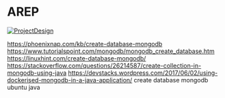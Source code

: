 # AREP 

[![ProjectDesign](https://www.herokucdn.com/deploy/button.png)](https://areparquitectura.herokuapp.com/)

https://phoenixnap.com/kb/create-database-mongodb
https://www.tutorialspoint.com/mongodb/mongodb_create_database.htm
https://linuxhint.com/create-database-mongodb/
https://stackoverflow.com/questions/26214587/create-collection-in-mongodb-using-java
https://devstacks.wordpress.com/2017/06/02/using-dockerised-mongodb-in-a-java-application/
create database mongodb ubuntu java
















